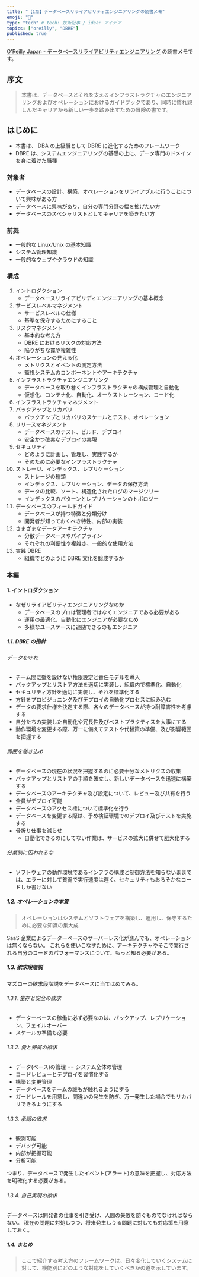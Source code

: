 ```yaml
---
title: "【1章】データベースリライアビリティエンジニアリングの読書メモ"
emoji: "🌊"
type: "tech" # tech: 技術記事 / idea: アイデア
topics: ["oreilly", "DBRE"]
published: true
---
```


[O'Reilly Japan - データベースリライアビリティエンジニアリング](https://www.oreilly.co.jp/books/9784873119403/) の読書メモです。

## 序文

> 本書は、データベースとそれを支えるインフラストラクチャのエンジニアリングおよびオペレーションにおけるガイドブックであり、同時に慣れ親しんだキャリアから新しい一歩を踏み出すための冒険の書です。

## はじめに

- 本書は、 DBA の上級職として DBRE に進化するためのフレームワーク
- DBRE は、システムエンジニアリングの基礎の上に、データ専門のドメインを身に着けた職種

### 対象者

- データベースの設計、構築、オペレーションをリライアブルに行うことについて興味がある方
- データベースに興味があり、自分の専門分野の幅を拡げたい方
- データベースのスペシャリストとしてキャリアを築きたい方

### 前提

- 一般的な Linux/Unix の基本知識
- システム管理知識
- 一般的なウェブやクラウドの知識

### 構成

1. イントロダクション
   - データベースリライアビリディエンジニアリングの基本概念
2. サービスレベルマネジメント
   - サービスレベルの仕様
   - 基準を保守するためにすること
3. リスクマネジメント
   - 基本的な考え方
   - DBRE におけるリスクの対応方法
   - 陥りがちな罠や複雑性
4. オペレーションの見える化
   - メトリクスとイベントの測定方法
   - 監視システムのコンポーネントやアーキテクチャ
5. インフラストラクチャエンジニアリング
   - データベースを取り巻くインフラストラクチャの構成管理と自動化
   - 仮想化、コンテナ化、自動化、オーケストレーション、コード化
6. インフラストラクチャマネジメント
7. バックアップとリカバリ
   - バックアップとリカバリのスケールとテスト、オペレーション
8. リリースマネジメント
   - データベースのテスト、ビルド、デプロイ
   - 安全かつ確実なデプロイの実現
9. セキュリティ
   - どのように計画し、管理し、実践するか
   - そのために必要なインフラストラクチャ
10. ストレージ、インデックス、レプリケーション
    - ストレージの種類
    - インデックス、レプリケーション、データの保存方法
    - データの比較、ソート、構造化されたログのマージツリー
    - インデックスのパターンとレプリケーションのトポロジー
11. データベースのフィールドガイド
    - データベースが持つ特徴と分類分け
    - 開発者が知っておくべき特性、内部の実装
12. さまざまなデータアーキテクチャ
    - 分散データベースやパイプライン
    - それぞれの利便性や複雑さ、一般的な使用方法
13. 実践 DBRE
    - 組織でどのように DBRE 文化を醸成するか

### 本編

#### 1. イントロダクション

- なぜリライアビリティエンジニアリングなのか
  - データベースのプロは管理者ではなくエンジニアである必要がある
  - 運用の最適化、自動化にエンジニアが必要なため
  - 多様なユースケースに追随できるのもエンジニア

##### 1.1. DBRE の指針

###### データを守れ

- チーム間に壁を設けない権限設定と責任モデルを導入
- バックアップとリストア方法を適切に実装し、組織内で標準化、自動化
- セキュリティ方針を適切に実装し、それを標準化する
- 方針をプロビジョニング及びデプロイの自動化プロセスに組み込む
- データの要求仕様を決定する際、各々のデータベースが持つ耐障害性を考慮する
- 自分たちの実装した自動化や冗長性及びベストプラクティスを大事にする
- 動作環境を変更する際、万一に備えてテストや代替策の準備、及び影響範囲を把握する

###### 周囲を巻き込め

- データベースの現在の状況を把握するのに必要十分なメトリクスの収集
- バックアップとリストアの手順を確立し、新しいデータベースを迅速に構築する
- データベースのアーキテクチャ及び設定について、レビュー及び共有を行う
- 全員がデプロイ可能
- データベースのアクセス権について標準化を行う
- データベースを変更する際は、予め検証環境でのデプロイ及びテストを実施する
- 骨折り仕事を減らせ
  - 自動化できるのにしてない作業は、サービスの拡大に併せて肥大化する

###### 分業制に囚われるな

- ソフトウェアの動作環境であるインフラの構成と制御方法を知らないままでは、エラーに対して貧弱で実行速度は遅く、セキュリティもおろそかなコードしか書けない

##### 1.2. オペレーションの本質

> オペレーションはシステムとソフトウェアを構築し、運用し、保守するために必要な知識の集大成

SaaS 企業によるデーターベースのサーバーレス化が進んでも、オペレーションは無くならない。
これらを使いこなすために、アーキテクチャやそこで実行される自分のコードのパフォーマンスについて、もっと知る必要がある。

##### 1.3. 欲求段階説

マズローの欲求段階説をデータベースに当てはめてみる。

###### 1.3.1. 生存と安全の欲求

- データーベースの稼働に必ず必要なのは、バックアップ、レプリケーション、フェイルオーバー
- スケールの準備も必要

###### 1.3.2. 愛と帰属の欲求

- データ(ベース)の管理 == システム全体の管理
- コードレビューとデプロイを習慣化する
- 構築と変更管理
- データベースをチームの誰もが触れるようにする
- ガードレールを用意し、間違いの発生を防ぎ、万一発生した場合でもリカバリできるようにする

###### 1.3.3. 承認の欲求

- 観測可能
- デバッグ可能
- 内部が把握可能
- 分析可能

つまり、データベースで発生したイベント(アラート)の意味を把握し、対応方法を明確化する必要がある。

###### 1.3.4. 自己実現の欲求

データベースは開発者の仕事を引き受け、人間の失敗を防ぐものでなければならない。
現在の問題に対処しつつ、将来発生しうる問題に対しても対応策を用意しておく。

##### 1.4. まとめ

> ここで紹介する考え方のフレームワークは、日々変化していくシステムに対して、機能別にどのような対応をしていくべきかの道を示しています。
